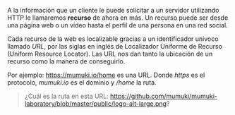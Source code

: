 A la  información que un cliente le puede solicitar a un servidor utilizando HTTP le llamaremos **recurso** de ahora en más. Un recurso puede ser desde una página web o un vídeo hasta el perfil de una persona en una red social.

Cada recurso de la web es localizable gracias a un identificador unívoco llamado _URL_, por las siglas en inglés de Localizador Uniforme de Recurso (Uniform Resource Locator). Las URL nos dan tanto la ubicación de un recurso como la manera de conseguirlo.

Por ejemplo: https://mumuki.io/home es una URL. Donde _https_ es el protocolo, _mumuki.io_ es el dominio y _/home_ la ruta.

>  ¿Cuál es la ruta en esta URL: https://github.com/mumuki/mumuki-laboratory/blob/master/public/logo-alt-large.png?